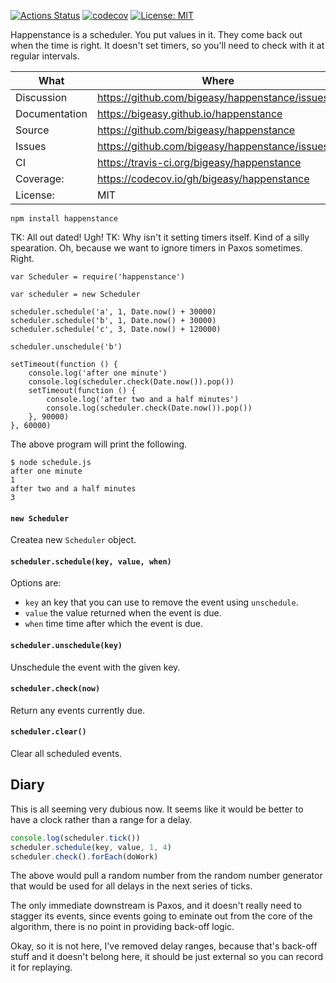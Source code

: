 [![Actions Status](https://github.com/bigeasy/happenstance/workflows/Node%20CI/badge.svg)](https://github.com/bigeasy/happenstance/actions)
[![codecov](https://codecov.io/gh/bigeasy/happenstance/branch/master/graph/badge.svg)](https://codecov.io/gh/bigeasy/happenstance)
[![License: MIT](https://img.shields.io/badge/License-MIT-yellow.svg)](https://opensource.org/licenses/MIT)

Happenstance is a scheduler. You put values in it. They come back out when the
time is right. It doesn't set timers, so you'll need to check with it at regular
intervals.

| What          | Where                                             |
| --- | --- |
| Discussion    | https://github.com/bigeasy/happenstance/issues/1  |
| Documentation | https://bigeasy.github.io/happenstance            |
| Source        | https://github.com/bigeasy/happenstance           |
| Issues        | https://github.com/bigeasy/happenstance/issues    |
| CI            | https://travis-ci.org/bigeasy/happenstance        |
| Coverage:     | https://codecov.io/gh/bigeasy/happenstance        |
| License:      | MIT                                               |


```
npm install happenstance
```

TK: All out dated! Ugh!
TK: Why isn't it setting timers itself. Kind of a silly spearation. Oh, because
we want to ignore timers in Paxos sometimes. Right.


```
var Scheduler = require('happenstance')

var scheduler = new Scheduler

scheduler.schedule('a', 1, Date.now() + 30000)
scheduler.schedule('b', 1, Date.now() + 30000)
scheduler.schedule('c', 3, Date.now() + 120000)

scheduler.unschedule('b')

setTimeout(function () {
    console.log('after one minute')
    console.log(scheduler.check(Date.now()).pop())
    setTimeout(function () {
        console.log('after two and a half minutes')
        console.log(scheduler.check(Date.now()).pop())
    }, 90000)
}, 60000)
```

The above program will print the following.

```
$ node schedule.js
after one minute
1
after two and a half minutes
3
```

#### `new Scheduler`

Createa  new `Scheduler` object.

#### `scheduler.schedule(key, value, when)`

Options are:

 * `key` an key that you can use to remove the event using `unschedule`.
 * `value` the value returned when the event is due.
 * `when` time time after which the event is due.

#### `scheduler.unschedule(key)`

Unschedule the event with the given key.

#### `scheduler.check(now)`

Return any events currently due.

#### `scheduler.clear()`

Clear all scheduled events.

## Diary

This is all seeming very dubious now. It seems like it would be better to have a
clock rather than a range for a delay.

```javascript
console.log(scheduler.tick())
scheduler.schedule(key, value, 1, 4)
scheduler.check().forEach(doWork)
```

The above would pull a random number from the random number generator that would
be used for all delays in the next series of ticks.

The only immediate downstream is Paxos, and it doesn't really need to stagger
its events, since events going to eminate out from the core of the algorithm,
there is no point in providing back-off logic.

Okay, so it is not here, I've removed delay ranges, because that's back-off
stuff and it doesn't belong here, it should be just external so you can record
it for replaying.
